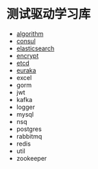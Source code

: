 # 测试驱动学习库

- [algorithm](./pkg/algorithm)
- [consul](./pkg/consul)
- [elasticsearch](./pkg/elasticsearch)
- [encrypt](./pkg/encrypt)
- [etcd](./pkg/etcd)
- [euraka](./pkg/euraka)
- excel
- gorm
- jwt
- kafka
- logger
- mysql
- nsq
- postgres
- rabbitmq
- redis
- util
- zookeeper

